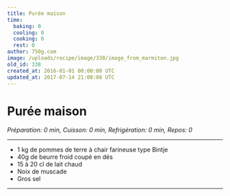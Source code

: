 ```yaml
---
title: Purée maison
time:
  baking: 0
  cooling: 0
  cooking: 0
  rest: 0
author: 750g.com
image: /uploads/recipe/image/338/image_from_marmiton.jpg
old_id: 338
created_at: 2016-01-01 00:00:00 UTC
updated_at: 2017-07-14 21:08:08 UTC
---
```


# Purée maison

_Préparation: 0 min, Cuisson: 0 min, Refrigération: 0 min, Repos: 0_

---

- 1 kg de pommes de terre à chair farineuse type Bintje
- 40g de beurre froid coupé en dés
- 15 à 20 cl de lait chaud
- Noix de muscade
- Gros sel

---
